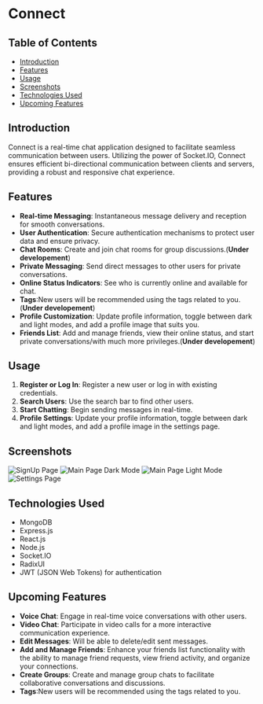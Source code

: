 # Connect

## Table of Contents

- [Introduction](#introduction)
- [Features](#features)
- [Usage](#usage)
- [Screenshots](#screenshots)
- [Technologies Used](#technologies-used)
- [Upcoming Features](#upcoming-features)

## Introduction

Connect is a real-time chat application designed to facilitate seamless communication between users. Utilizing the power of Socket.IO, Connect ensures efficient bi-directional communication between clients and servers, providing a robust and responsive chat experience.

## Features

- **Real-time Messaging**: Instantaneous message delivery and reception for smooth conversations.
- **User Authentication**: Secure authentication mechanisms to protect user data and ensure privacy.
- **Chat Rooms**: Create and join chat rooms for group discussions.(**Under developement**)
- **Private Messaging**: Send direct messages to other users for private conversations.
- **Online Status Indicators**: See who is currently online and available for chat.
- **Tags**:New users will be recommended using the tags related to you.(**Under developement**)
- **Profile Customization**: Update profile information, toggle between dark and light modes, and add a profile image that suits you.
- **Friends List**: Add and manage friends, view their online status, and start private conversations/with much more privileges.(**Under developement**)

## Usage

1. **Register or Log In**: Register a new user or log in with existing credentials.
2. **Search Users**: Use the search bar to find other users.
3. **Start Chatting**: Begin sending messages in real-time.
4. **Profile Settings**: Update your profile information, toggle between dark and light modes, and add a profile image in the settings page.

## Screenshots


![SignUp Page](https://github.com/Suresh-75/Connect-ChatApp-/assets/115783357/433c5500-dbe5-45c6-b6e9-acc4b267b9ab)
![Main Page Dark Mode](https://github.com/Suresh-75/Connect-ChatApp-/assets/115783357/00796317-f6df-4e15-bc29-512ec1cfd368)
![Main Page Light Mode](https://github.com/Suresh-75/Connect-ChatApp-/assets/115783357/a7a334a6-a204-44d8-acc2-d6e9d8e45485)
![Settings Page](https://github.com/Suresh-75/Connect-ChatApp-/assets/115783357/653c9cc4-6635-41ae-a6f7-f303d357f556)


## Technologies Used

- MongoDB
- Express.js
- React.js
- Node.js
- Socket.IO
- RadixUI
- JWT (JSON Web Tokens) for authentication

## Upcoming Features

- **Voice Chat**: Engage in real-time voice conversations with other users.
- **Video Chat**: Participate in video calls for a more interactive communication experience.
- **Edit Messages**: Will be able to delete/edit sent messages.
- **Add and Manage Friends**: Enhance your friends list functionality with the ability to manage friend requests, view friend activity, and organize your connections.
- **Create Groups**: Create and manage group chats to facilitate collaborative conversations and discussions.
- **Tags**:New users will be recommended using the tags related to you.

